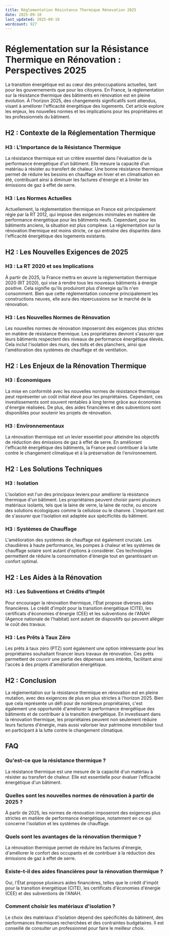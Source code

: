 ```yaml
---
title: Réglementation Résistance Thermique Rénovation 2025
date: 2025-09-10
last_updated: 2025-09-10
wordcount: 927
---
```


# Réglementation sur la Résistance Thermique en Rénovation : Perspectives 2025

La transition énergétique est au cœur des préoccupations actuelles, tant pour les gouvernements que pour les citoyens. En France, la réglementation sur la résistance thermique des bâtiments en rénovation est en pleine évolution. À l'horizon 2025, des changements significatifs sont attendus, visant à améliorer l'efficacité énergétique des logements. Cet article explore les enjeux, les nouvelles normes et les implications pour les propriétaires et les professionnels du bâtiment.

## H2 : Contexte de la Réglementation Thermique

### H3 : L'Importance de la Résistance Thermique

La résistance thermique est un critère essentiel dans l'évaluation de la performance énergétique d'un bâtiment. Elle mesure la capacité d'un matériau à résister au transfert de chaleur. Une bonne résistance thermique permet de réduire les besoins en chauffage en hiver et en climatisation en été, contribuant ainsi à diminuer les factures d'énergie et à limiter les émissions de gaz à effet de serre.

### H3 : Les Normes Actuelles

Actuellement, la réglementation thermique en France est principalement régie par la RT 2012, qui impose des exigences minimales en matière de performance énergétique pour les bâtiments neufs. Cependant, pour les bâtiments anciens, la situation est plus complexe. La réglementation sur la rénovation thermique est moins stricte, ce qui entraîne des disparités dans l'efficacité énergétique des logements existants.

## H2 : Les Nouvelles Exigences de 2025

### H3 : La RT 2020 et ses Implications

À partir de 2025, la France mettra en œuvre la réglementation thermique 2020 (RT 2020), qui vise à rendre tous les nouveaux bâtiments à énergie positive. Cela signifie qu'ils produiront plus d'énergie qu'ils n'en consomment. Bien que cette réglementation concerne principalement les constructions neuves, elle aura des répercussions sur le marché de la rénovation.

### H3 : Les Nouvelles Normes de Rénovation

Les nouvelles normes de rénovation imposeront des exigences plus strictes en matière de résistance thermique. Les propriétaires devront s'assurer que leurs bâtiments respectent des niveaux de performance énergétique élevés. Cela inclut l'isolation des murs, des toits et des planchers, ainsi que l'amélioration des systèmes de chauffage et de ventilation.

## H2 : Les Enjeux de la Rénovation Thermique

### H3 : Économiques

La mise en conformité avec les nouvelles normes de résistance thermique peut représenter un coût initial élevé pour les propriétaires. Cependant, ces investissements sont souvent rentables à long terme grâce aux économies d'énergie réalisées. De plus, des aides financières et des subventions sont disponibles pour soutenir les projets de rénovation.

### H3 : Environnementaux

La rénovation thermique est un levier essentiel pour atteindre les objectifs de réduction des émissions de gaz à effet de serre. En améliorant l'efficacité énergétique des bâtiments, la France peut contribuer à la lutte contre le changement climatique et à la préservation de l'environnement.

## H2 : Les Solutions Techniques

### H3 : Isolation

L'isolation est l'un des principaux leviers pour améliorer la résistance thermique d'un bâtiment. Les propriétaires peuvent choisir parmi plusieurs matériaux isolants, tels que la laine de verre, la laine de roche, ou encore des solutions écologiques comme la cellulose ou le chanvre. L'important est de s'assurer que l'isolation est adaptée aux spécificités du bâtiment.

### H3 : Systèmes de Chauffage

L'amélioration des systèmes de chauffage est également cruciale. Les chaudières à haute performance, les pompes à chaleur et les systèmes de chauffage solaire sont autant d'options à considérer. Ces technologies permettent de réduire la consommation d'énergie tout en garantissant un confort optimal.

## H2 : Les Aides à la Rénovation

### H3 : Les Subventions et Crédits d'Impôt

Pour encourager la rénovation thermique, l'État propose diverses aides financières. Le crédit d'impôt pour la transition énergétique (CITE), les certificats d'économies d'énergie (CEE) et les subventions de l'ANAH (Agence nationale de l'habitat) sont autant de dispositifs qui peuvent alléger le coût des travaux.

### H3 : Les Prêts à Taux Zéro

Les prêts à taux zéro (PTZ) sont également une option intéressante pour les propriétaires souhaitant financer leurs travaux de rénovation. Ces prêts permettent de couvrir une partie des dépenses sans intérêts, facilitant ainsi l'accès à des projets d'amélioration énergétique.

## H2 : Conclusion

La réglementation sur la résistance thermique en rénovation est en pleine mutation, avec des exigences de plus en plus strictes à l'horizon 2025. Bien que cela représente un défi pour de nombreux propriétaires, c'est également une opportunité d'améliorer la performance énergétique des bâtiments et de contribuer à la transition énergétique. En investissant dans la rénovation thermique, les propriétaires peuvent non seulement réduire leurs factures d'énergie, mais aussi valoriser leur patrimoine immobilier tout en participant à la lutte contre le changement climatique.

## FAQ

### Qu'est-ce que la résistance thermique ?

La résistance thermique est une mesure de la capacité d'un matériau à résister au transfert de chaleur. Elle est essentielle pour évaluer l'efficacité énergétique d'un bâtiment.

### Quelles sont les nouvelles normes de rénovation à partir de 2025 ?

À partir de 2025, les normes de rénovation imposeront des exigences plus strictes en matière de performance énergétique, notamment en ce qui concerne l'isolation et les systèmes de chauffage.

### Quels sont les avantages de la rénovation thermique ?

La rénovation thermique permet de réduire les factures d'énergie, d'améliorer le confort des occupants et de contribuer à la réduction des émissions de gaz à effet de serre.

### Existe-t-il des aides financières pour la rénovation thermique ?

Oui, l'État propose plusieurs aides financières, telles que le crédit d'impôt pour la transition énergétique (CITE), les certificats d'économies d'énergie (CEE) et des subventions de l'ANAH.

### Comment choisir les matériaux d'isolation ?

Le choix des matériaux d'isolation dépend des spécificités du bâtiment, des performances thermiques recherchées et des contraintes budgétaires. Il est conseillé de consulter un professionnel pour faire le meilleur choix.